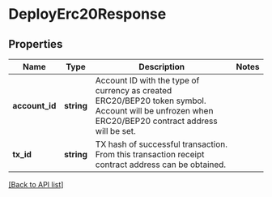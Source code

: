 # DeployErc20Response

## Properties

Name | Type | Description | Notes
------------ | ------------- | ------------- | -------------
**account_id** | **string** | Account ID with the type of currency as created ERC20/BEP20 token symbol. Account will be unfrozen when ERC20/BEP20 contract address will be set. |
**tx_id** | **string** | TX hash of successful transaction. From this transaction receipt contract address can be obtained. |

[[Back to API list]](../../README.md#api-endpoints)
